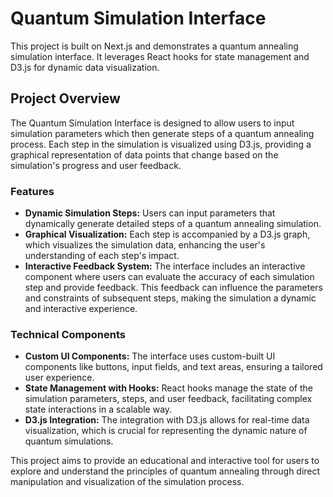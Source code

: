 # Quantum Simulation Interface

This project is built on Next.js and demonstrates a quantum annealing simulation interface. It leverages React hooks for state management and D3.js for dynamic data visualization.

## Project Overview

The Quantum Simulation Interface is designed to allow users to input simulation parameters which then generate steps of a quantum annealing process. Each step in the simulation is visualized using D3.js, providing a graphical representation of data points that change based on the simulation's progress and user feedback.

### Features

- **Dynamic Simulation Steps:** Users can input parameters that dynamically generate detailed steps of a quantum annealing simulation.
- **Graphical Visualization:** Each step is accompanied by a D3.js graph, which visualizes the simulation data, enhancing the user's understanding of each step's impact.
- **Interactive Feedback System:** The interface includes an interactive component where users can evaluate the accuracy of each simulation step and provide feedback. This feedback can influence the parameters and constraints of subsequent steps, making the simulation a dynamic and interactive experience.

### Technical Components

- **Custom UI Components:** The interface uses custom-built UI components like buttons, input fields, and text areas, ensuring a tailored user experience.
- **State Management with Hooks:** React hooks manage the state of the simulation parameters, steps, and user feedback, facilitating complex state interactions in a scalable way.
- **D3.js Integration:** The integration with D3.js allows for real-time data visualization, which is crucial for representing the dynamic nature of quantum simulations.

This project aims to provide an educational and interactive tool for users to explore and understand the principles of quantum annealing through direct manipulation and visualization of the simulation process.
